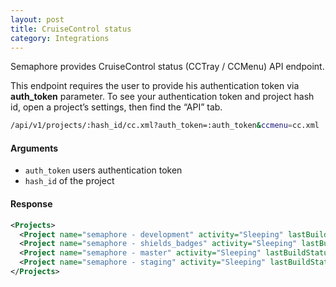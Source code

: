 ```yaml
---
layout: post
title: CruiseControl status
category: Integrations
---
```


Semaphore provides CruiseControl status (CCTray / CCMenu) API endpoint.

<p class="alert alert-warning">
This endpoint requires the user to provide his authentication token via <strong>auth_token</strong> parameter. To see your authentication token and project hash id, open a project’s settings, then find the “API” tab.
</p>

```bash
/api/v1/projects/:hash_id/cc.xml?auth_token=:auth_token&ccmenu=cc.xml
```

#### Arguments

- `auth_token` users authentication token
- `hash_id` of the project

#### Response

```xml
<Projects>
  <Project name="semaphore - development" activity="Sleeping" lastBuildStatus="Success" lastBuildLabel="1197" lastBuildTime="2013-08-20T12:48:38+00:00" webUrl="https://semaphoreapp.com/projects/XXX/branches/XXX/builds/XXX"></Project>
  <Project name="semaphore - shields_badges" activity="Sleeping" lastBuildStatus="Success" lastBuildLabel="2" lastBuildTime="2013-04-10T11:04:49+00:00" webUrl="https://semaphoreapp.com/projects/XXX/branches/XXX/builds/XXX"></Project>
  <Project name="semaphore - master" activity="Sleeping" lastBuildStatus="Success" lastBuildLabel="143" lastBuildTime="2013-08-20T12:51:44+00:00" webUrl="https://semaphoreapp.com/projects/XXX/branches/XXX/builds/XXX"></Project>
  <Project name="semaphore - staging" activity="Sleeping" lastBuildStatus="Success" lastBuildLabel="62" lastBuildTime="2013-08-20T12:50:09+00:00" webUrl="https://semaphoreapp.com/projects/XXX/branches/XXX/builds/XXX"></Project>
</Projects>
```
